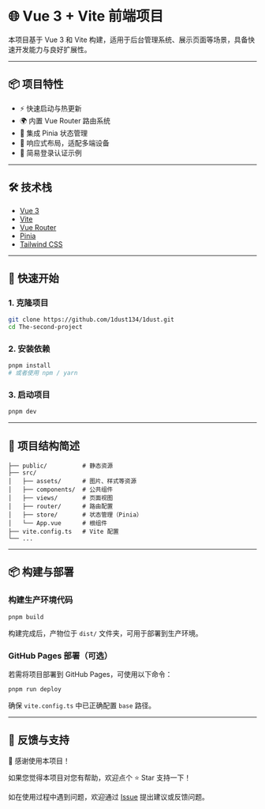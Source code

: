# 🌐 Vue 3 + Vite 前端项目

本项目基于 Vue 3 和 Vite 构建，适用于后台管理系统、展示页面等场景，具备快速开发能力与良好扩展性。

---

## 📦 项目特性

- ⚡ 快速启动与热更新
- 🌍 内置 Vue Router 路由系统
- 🧠 集成 Pinia 状态管理
- 📱 响应式布局，适配多端设备
- 🔐 简易登录认证示例

---

## 🛠 技术栈

- [Vue 3](https://vuejs.org/)
- [Vite](https://vitejs.dev/)
- [Vue Router](https://router.vuejs.org/)
- [Pinia](https://pinia.vuejs.org/)
- [Tailwind CSS](https://tailwindcss.com/)

---

## 🚀 快速开始

### 1. 克隆项目

```bash
git clone https://github.com/1dust134/1dust.git
cd The-second-project
```

### 2. 安装依赖

```bash
pnpm install
# 或者使用 npm / yarn
```

### 3. 启动项目

```bash
pnpm dev
```

---

## 📁 项目结构简述

```
├── public/          # 静态资源
├── src/
│   ├── assets/      # 图片、样式等资源
│   ├── components/  # 公共组件
│   ├── views/       # 页面视图
│   ├── router/      # 路由配置
│   ├── store/       # 状态管理（Pinia）
│   └── App.vue      # 根组件
├── vite.config.ts   # Vite 配置
└── ...
```

---

## 📦 构建与部署

### 构建生产环境代码

```bash
pnpm build
```

构建完成后，产物位于 `dist/` 文件夹，可用于部署到生产环境。

### GitHub Pages 部署（可选）

若需将项目部署到 GitHub Pages，可使用以下命令：

```bash
pnpm run deploy
```

确保 `vite.config.ts` 中已正确配置 `base` 路径。

---

## 📮 反馈与支持

👏 感谢使用本项目！

如果您觉得本项目对您有帮助，欢迎点个 ⭐️ Star 支持一下！

如在使用过程中遇到问题，欢迎通过 [Issue](https://github.com/1dust134/1dust/issues) 提出建议或反馈问题。
